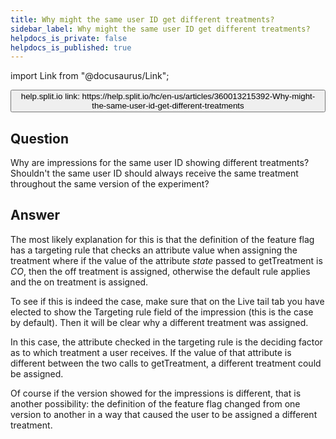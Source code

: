 ```yaml
---
title: Why might the same user ID get different treatments?
sidebar_label: Why might the same user ID get different treatments?
helpdocs_is_private: false
helpdocs_is_published: true
---
```


import Link from "@docusaurus/Link";

<p>
  <button style={{borderRadius:'8px', border:'1px', fontFamily:'Courier New', fontWeight:'800', textAlign:'left'}}> help.split.io link: https://help.split.io/hc/en-us/articles/360013215392-Why-might-the-same-user-id-get-different-treatments </button>
</p>

## Question

Why are impressions for the same user ID showing different treatments? Shouldn't the same user ID should always receive the same treatment throughout the same version of the experiment?

## Answer

The most likely explanation for this is that the definition of the feature flag has a targeting rule that checks an attribute value when assigning the treatment where if the value of the attribute _state_ passed to getTreatment is _CO_, then the off treatment is assigned, otherwise the default rule applies and the on treatment is assigned.

To see if this is indeed the case, make sure that on the Live tail tab you have elected to show the Targeting rule field of the impression (this is the case by default). Then it will be clear why a different treatment was assigned.

In this case, the attribute checked in the targeting rule is the deciding factor as to which treatment a user receives. If the value of that attribute is different between the two calls to getTreatment, a different treatment could be assigned.

Of course if the version showed for the impressions is different, that is another possibility: the definition of the feature flag changed from one version to another in a way that caused the user to be assigned a different treatment.